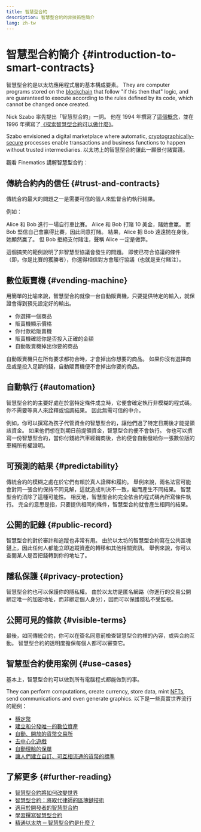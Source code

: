 ```yaml
---
title: 智慧型合約
description: 智慧型合約的非技術性簡介
lang: zh-tw
---
```


# 智慧型合約簡介 {#introduction-to-smart-contracts}

智慧型合約是以太坊應用程式層的基本構成要素。 They are computer programs stored on the [blockchain](/glossary/#blockchain) that follow "if this then that" logic, and are guaranteed to execute according to the rules defined by its code, which cannot be changed once created.

Nick Szabo 率先提出「智慧型合約」一詞。 他在 1994 年撰寫了[這個概念](https://www.fon.hum.uva.nl/rob/Courses/InformationInSpeech/CDROM/Literature/LOTwinterschool2006/szabo.best.vwh.net/smart.contracts.html)，並在 1996 年撰寫了[《探索智慧型合約可以做什麼》](https://www.fon.hum.uva.nl/rob/Courses/InformationInSpeech/CDROM/Literature/LOTwinterschool2006/szabo.best.vwh.net/smart_contracts_2.html)。

Szabo envisioned a digital marketplace where automatic, [cryptographically-secure](/glossary/#cryptography) processes enable transactions and business functions to happen without trusted intermediaries. 以太坊上的智慧型合約讓此一願景付諸實踐。

觀看 Finematics 講解智慧型合約：

<YouTube id="pWGLtjG-F5c" />

## 傳統合約內的信任 {#trust-and-contracts}

傳統合約最大的問題之一是需要可信的個人來監督合約執行結果。

例如：

Alice 和 Bob 進行一場自行車比賽。 Alice 和 Bob 打賭 10 美金，賭她會鸁。 而 Bob 堅信自己會鸁得比賽，因此同意打賭。 結果，Alice 把 Bob 遠遠抛在身後，她顯然鸁了。 但 Bob 拒絕支付賭注，聲稱 Alice 一定是做弊。

這個搞笑的範例說明了非智慧型協議會發生的問題。 即使已符合協議的條件（即，你是比賽的獲勝者），你還得相信對方會履行協議（也就是支付賭注）。

## 數位販賣機 {#vending-machine}

用簡單的比喻來說，智慧型合約就像一台自動販賣機，只要提供特定的輸入，就保證會得到預先設定好的輸出。

- 你選擇一個商品
- 販賣機顯示價格
- 你付款給販賣機
- 販賣機確認你是否投入正確的金額
- 自動販賣機掉出你要的商品

自動販賣機只在所有要求都符合時，才會掉出你想要的商品。 如果你沒有選擇商品或是投入足額的錢，自動販賣機便不會掉出你要的商品。

## 自動執行 {#automation}

智慧型合約的主要好處在於當特定條件成立時，它便會確定執行非模糊的程式碼。 你不需要等真人來詮釋或協調結果。 因此無需可信的中介。

例如，你可以撰寫為孩子代管資金的智慧型合約，讓他們過了特定日期後才能提領該資金。 如果他們想在到期日前提領資金，智慧型合約便不會執行。 你也可以撰寫一份智慧型合約，當你付錢給汽車經銷商後，合約便會自動發給你一張數位版的車輛所有權證明。

## 可預測的結果 {#predictability}

傳統合約的模糊之處在於它們有賴於真人詮釋和履約。 舉例來說，兩名法官可能會對同一張合約保持不同見解，這就造成判決不一致，繼而產生不同結果。 智慧型合約消除了這種可能性。 相反地，智慧型合約完全依合約程式碼內所寫條件執行。 完全的意思是指，只要提供相同的條件，智慧型合約就會產生相同的結果。

## 公開的記錄 {#public-record}

智慧型合約對於審計和追蹤也非常有用。 由於以太坊的智慧型合約寫在公共區塊鏈上，因此任何人都能立即追蹤資產的轉移和其他相關資訊。 舉例來說，你可以查閱某人是否把錢轉到你的地址了。

## 隱私保護 {#privacy-protection}

智慧型合約也可以保護你的隱私權。 由於以太坊是匿名網路（你進行的交易公開綁定唯一的加密地址，而非綁定個人身分），因而可以保護隱私不受監視。

## 公開可見的條款 {#visible-terms}

最後，如同傳統合約，你可以在簽名同意前檢查智慧型合約裡的內容，或與合約互動。 智慧型合約的透明度擔保每個人都可以審查它。

## 智慧型合約使用案例 {#use-cases}

基本上，智慧型合約可以做到所有電腦程式都能做到的事。

They can perform computations, create currency, store data, mint [NFTs](/glossary/#nft), send communications and even generate graphics. 以下是一些真實世界流行的範例：

- [穩定幣](/stablecoins/)
- [建立和分發唯一的數位資產](/nft/)
- [自動、開放的貨幣交易所](/get-eth/#dex)
- [去中心化遊戲](/dapps/?category=gaming#explore)
- [自動理賠的保單](https://etherisc.com/)
- [讓人們建立自訂、可互相流通的貨幣的標準](/developers/docs/standards/tokens/)

## 了解更多 {#further-reading}

- [智慧型合約將如何改變世界](https://www.youtube.com/watch?v=pA6CGuXEKtQ)
- [智慧型合約：將取代律師的區塊鏈技術](https://blockgeeks.com/guides/smart-contracts/)
- [適用於開發者的智慧型合約](/developers/docs/smart-contracts/)
- [學習撰寫智慧型合約](/developers/learning-tools/)
- [精通以太坊 ─ 智慧型合約是什麼？](https://github.com/ethereumbook/ethereumbook/blob/develop/07smart-contracts-solidity.asciidoc#what-is-a-smart-contract)
